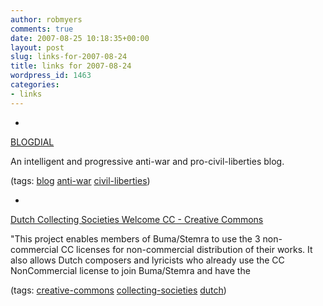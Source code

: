 ```yaml
---
author: robmyers
comments: true
date: 2007-08-25 10:18:35+00:00
layout: post
slug: links-for-2007-08-24
title: links for 2007-08-24
wordpress_id: 1463
categories:
- links
---
```


  

  *   


[BLOGDIAL](http://irdial.com/blogdial/)

  


An intelligent and progressive anti-war and pro-civil-liberties blog.

  


(tags: [blog](http://del.icio.us/robmyers/blog) [anti-war](http://del.icio.us/robmyers/anti-war) [civil-liberties](http://del.icio.us/robmyers/civil-liberties))

  

  

  *   


[Dutch Collecting Societies Welcome CC - Creative Commons](http://creativecommons.org/weblog/entry/7622)

  


"This project enables members of Buma/Stemra to use the 3 non-commercial CC licenses for non-commercial distribution of their works. It also allows Dutch composers and lyricists who already use the CC NonCommercial license to join Buma/Stemra and have the

  


(tags: [creative-commons](http://del.icio.us/robmyers/creative-commons) [collecting-societies](http://del.icio.us/robmyers/collecting-societies) [dutch](http://del.icio.us/robmyers/dutch))

  

  
  


